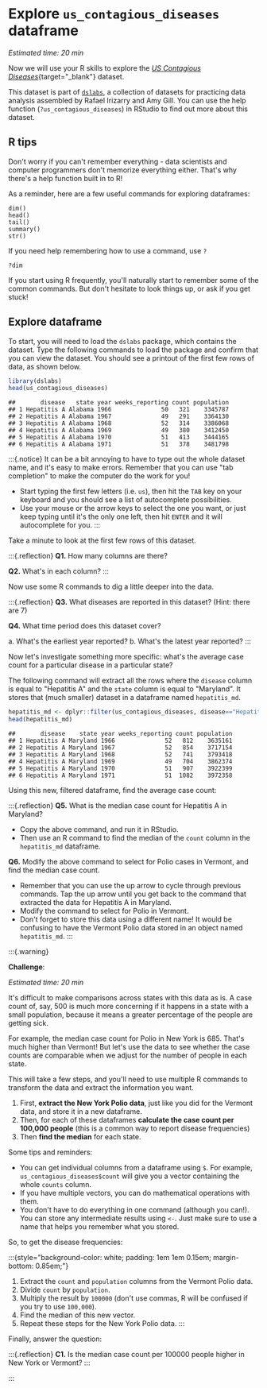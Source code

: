 # Explore `us_contagious_diseases` dataframe

*Estimated time: 20 min*



Now we will use your R skills to explore the [*US Contagious Diseases*](https://www.rdocumentation.org/packages/dslabs/versions/0.7.3/topics/us_contagious_diseases){target="_blank"} dataset.

This dataset is part of [`dslabs`](https://www.rdocumentation.org/packages/dslabs/versions/0.7.3), a collection of datasets for practicing data analysis assembled by Rafael Irizarry and Amy Gill.  You can use the help function (`?us_contagious_diseases`) in RStudio to find out more about this dataset.

## R tips

Don't worry if you can't remember everything - data scientists and computer programmers don't memorize everything either.  That's why there's a help function built in to R!

As a reminder, here are a few useful commands for exploring dataframes:
```
dim()
head()
tail()
summary()
str()
```

If you need help remembering how to use a command, use `?`
```
?dim
```

If you start using R frequently, you'll naturally start to remember some of the common commands.  But don't hesitate to look things up, or ask if you get stuck!

## Explore dataframe

To start, you will need to load the `dslabs` package, which contains the dataset.  Type the following commands to load the package and confirm that you can view the dataset.  You should see a printout of the first few rows of data, as shown below.


```r
library(dslabs)
head(us_contagious_diseases)
```

```
##       disease   state year weeks_reporting count population
## 1 Hepatitis A Alabama 1966              50   321    3345787
## 2 Hepatitis A Alabama 1967              49   291    3364130
## 3 Hepatitis A Alabama 1968              52   314    3386068
## 4 Hepatitis A Alabama 1969              49   380    3412450
## 5 Hepatitis A Alabama 1970              51   413    3444165
## 6 Hepatitis A Alabama 1971              51   378    3481798
```
 
:::{.notice}
It can be a bit annoying to have to type out the whole dataset name, and it's easy to make errors.  Remember that you can use "tab completion" to make the computer do the work for you!

- Start typing the first few letters (i.e. `us`), then hit the `TAB` key on your keyboard and you should see a list of autocomplete possibilities.
- Use your mouse or the arrow keys to select the one you want, or just keep typing until it's the only one left, then hit `ENTER` and it will autocomplete for you.
:::

Take a minute to look at the first few rows of this dataset.

:::{.reflection}
**Q1.** How many columns are there?

**Q2.** What's in each column?
:::

Now use some R commands to dig a little deeper into the data.

:::{.reflection}
**Q3.** What diseases are reported in this dataset?  (Hint: there are 7)

**Q4.** What time period does this dataset cover?

a. What's the earliest year reported?
b. What's the latest year reported?
:::

Now let's investigate something more specific: what's the average case count for a particular disease in a particular state?

The following command will extract all the rows where the `disease` column is equal to "Hepatitis A" and the `state` column is equal to "Maryland".  It stores that (much smaller) dataset in a dataframe named `hepatitis_md`.


```r
hepatitis_md <- dplyr::filter(us_contagious_diseases, disease=="Hepatitis A", state=="Maryland")
head(hepatitis_md)
```

```
##       disease    state year weeks_reporting count population
## 1 Hepatitis A Maryland 1966              52   812    3635161
## 2 Hepatitis A Maryland 1967              52   854    3717154
## 3 Hepatitis A Maryland 1968              52   741    3793418
## 4 Hepatitis A Maryland 1969              49   704    3862374
## 5 Hepatitis A Maryland 1970              51   907    3922399
## 6 Hepatitis A Maryland 1971              51  1082    3972358
```

Using this new, filtered dataframe, find the average case count:

:::{.reflection}
**Q5.** What is the median case count for Hepatitis A in Maryland?

- Copy the above command, and run it in RStudio.
- Then use an R command to find the median of the `count` column in the `hepatitis_md` dataframe.

**Q6.** Modify the above command to select for Polio cases in Vermont, and find the median case count.

- Remember that you can use the up arrow to cycle through previous commands. Tap the up arrow until you get back to the command that extracted the data for Hepatitis A in Maryland.
- Modify the command to select for Polio in Vermont.
- Don't forget to store this data using a different name!  It would be confusing to have the Vermont Polio data stored in an object named `hepatitis_md`.
:::

:::{.warning}

**Challenge**:

*Estimated time: 20 min*

It's difficult to make comparisons across states with this data as is.  A case count of, say, 500 is much more concerning if it happens in a state with a small population, because it means a greater percentage of the people are getting sick.

For example, the median case count for Polio in New York is 685.  That's much higher than Vermont!  But let's use the data to see whether the case counts are comparable when we adjust for the number of people in each state.

This will take a few steps, and you'll need to use multiple R commands to transform the data and extract the information you want.

1. First, **extract the New York Polio data**, just like you did for the Vermont data, and store it in a new dataframe.
1. Then, for each of these dataframes **calculate the case count per 100,000 people** (this is a common way to report disease frequencies)
1. Then **find the median** for each state.

Some tips and reminders:

- You can get individual columns from a dataframe using `$`. For example, `us_contagious_diseases$count` will give you a vector containing the whole `counts` column.
- If you have multiple vectors, you can do mathematical operations with them.
- You don't have to do everything in one command (although you can!).  You can store any intermediate results using `<-`.  Just make sure to use a name that helps you remember what you stored.

So, to get the disease frequencies:

:::{style="background-color: white; padding: 1em 1em 0.15em; margin-bottom: 0.85em;"}
1. Extract the `count` and `population` columns from the Vermont Polio data.
1. Divide `count` by `population`.
1. Multiply the result by `100000` (don't use commas, R will be confused if you try to use `100,000`).
1. Find the median of this new vector.
1. Repeat these steps for the New York Polio data.
:::

Finally, answer the question:

:::{.reflection}
**C1.** Is the median case count per 100000 people higher in New York or Vermont?
:::

:::

